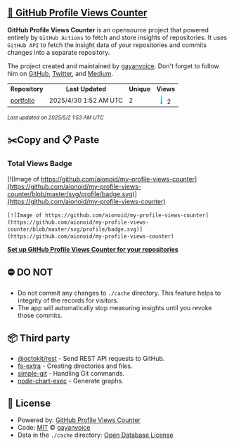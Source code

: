 ## [🚀 GitHub Profile Views Counter](https://github.com/gayanvoice/github-profile-views-counter)
**GitHub Profile Views Counter** is an opensource project that powered entirely by  `GitHub Actions` to fetch and store insights of repositories.
It uses `GitHub API` to fetch the insight data of your repositories and commits changes into a separate repository.

The project created and maintained by [gayanvoice](https://github.com/gayanvoice). Don't forget to follow him on [GitHub](https://github.com/gayanvoice), [Twitter](https://twitter.com/gayanvoice), and [Medium](https://gayanvoice.medium.com/).

<table>
	<tr>
		<th>
			Repository
		</th>
		<th>
			Last Updated
		</th>
		<th>
			Unique
		</th>
		<th>
			Views
		</th>
	</tr>
	<tr>
		<td>
			<a href="https://github.com/aionoid/my-profile-views-counter/tree/master/readme/812208184/year.md">
				portfolio
			</a>
		</td>
		<td>
			2025/4/30 1:52 AM UTC
		</td>
		<td>
			2
		</td>
		<td>
			<img alt="Response time graph" src="https://github.com/aionoid/my-profile-views-counter/raw/master/graph/812208184/small/year.png" height="20"> 2
		</td>
	</tr>
</table>

<small><i>Last updated on 2025/5/2 1:53 AM UTC</i></small>

## ✂️Copy and 📋 Paste
### Total Views Badge
[![Image of https://github.com/aionoid/my-profile-views-counter](https://github.com/aionoid/my-profile-views-counter/blob/master/svg/profile/badge.svg)](https://github.com/aionoid/my-profile-views-counter)

```readme
[![Image of https://github.com/aionoid/my-profile-views-counter](https://github.com/aionoid/my-profile-views-counter/blob/master/svg/profile/badge.svg)](https://github.com/aionoid/my-profile-views-counter)
```
[**Set up GitHub Profile Views Counter for your repositories**](https://github.com/gayanvoice/github-profile-views-counter)
## ⛔ DO NOT
- Do not commit any changes to `./cache` directory. This feature helps to integrity of the records for visitors.
- The app will automatically stop measuring insights until you revoke those commits.
## 📦 Third party

- [@octokit/rest](https://www.npmjs.com/package/@octokit/rest) - Send REST API requests to GitHub.
- [fs-extra](https://www.npmjs.com/package/fs-extra) - Creating directories and files.
- [simple-git](https://www.npmjs.com/package/simple-git) - Handling Git commands.
- [node-chart-exec](https://www.npmjs.com/package/node-chart-exec) - Generate graphs.
## 📄 License
- Powered by: [GitHub Profile Views Counter](https://github.com/gayanvoice/github-profile-views-counter)
- Code: [MIT](./LICENSE) © [gayanvoice](https://github.com/gayanvoice)
- Data in the `./cache` directory: [Open Database License](https://opendatacommons.org/licenses/odbl/1-0/)